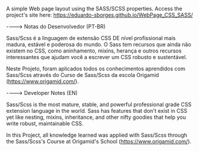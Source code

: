 A simple Web page layout using the SASS/SCSS properties. Access the project's site here: https://eduardo-sborges.github.io/WebPage_CSS_SASS/

----> Notas do Desenvolvedor (PT-BR)

Sass/Scss é a linguagem de extensão CSS DE nível profissional mais madura, estável e poderosa do mundo.
O Sass tem recursos que ainda não existem no CSS, como aninhamento, mixins, herança e outros recursos
interessantes que ajudam você a escrever um  CSS robusto e sustentável.

Neste Projeto, foram aplicados todos os conhecimentos aprendidos com Sass/Scss através do Curso de
Sass/Scss da escola Origamid (https://www.origamid.com/).

----> Developer Notes (EN)

Sass/Scss is the most mature, stable, and powerful professional grade CSS extension language in the world.
Sass has features that don't exist in CSS yet like nesting, mixins, inheritance, and other nifty goodies
that help you write robust, maintainable CSS.

In this Project, all knowledge learned was applied with Sass/Scss through the Sass/Scss's Course at
Origamid's School (https://www.origamid.com/).
